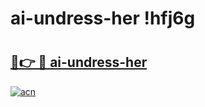 # ai-undress-her !hfj6g

# <h2><a href="https://3brmnx.esa.edu.pl?title=ai-undress-her&ref=hfj6g">🔗👉 🔴 ai-undress-her</a></h2>

[![acn](https://github.com/user-attachments/assets/0f9c940e-d8b0-45ae-aac7-cd30a18b3e1c)](https://3brmnx.esa.edu.pl?title=ai-undress-her&ref=hfj6g)

